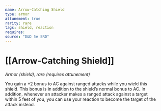 ```yaml
---
name: Arrow-Catching Shield
type: armor
attunement: true
rarity: rare
tags: shield, reaction
requires: 
source: "D&D 5e SRD"
---
```

# [[Arrow-Catching Shield]]



*Armor (shield), rare (requires attunement)*

You gain a +2 bonus to AC against ranged attacks while you wield this shield. This bonus is in addition to the shield’s normal bonus to AC. In addition, whenever an attacker makes a ranged attack against a target within 5 feet of you, you can use your reaction to become the target of the attack instead.